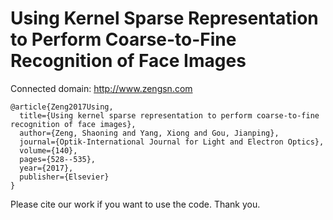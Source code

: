 # Using Kernel Sparse Representation to Perform Coarse-to-Fine Recognition of Face Images

Connected domain: http://www.zengsn.com

```  
@article{Zeng2017Using,
  title={Using kernel sparse representation to perform coarse-to-fine recognition of face images},
  author={Zeng, Shaoning and Yang, Xiong and Gou, Jianping},
  journal={Optik-International Journal for Light and Electron Optics},
  volume={140},
  pages={528--535},
  year={2017},
  publisher={Elsevier}
}
```  

Please cite our work if you want to use the code. Thank you.
